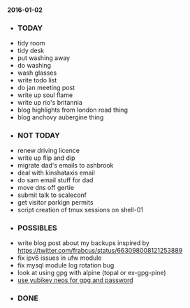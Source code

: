 #### 2016-01-02 ####

- ### TODAY ###
- tidy room
- tidy desk
- put washing away
- do washing
- wash glasses
- write todo list
- do jan meeting post
- write up soul flame
- write up rio's britannia
- blog highlights from london road thing
- blog anchovy aubergine thing
- ### NOT TODAY ###
- renew driving licence
- write up flip and dip
- migrate dad's emails to ashbrook
- deal with kinshataxis email
- do sam email stuff for dad
- move dns off gertie
- submit talk to scaleconf
- get visitor parkign permits
- script creation of tmux sessions on shell-01
- ### POSSIBLES ###
- write blog post about my backups inspired by https://twitter.com/frabcus/status/663098008121253889
- fix ipv6 issues in ufw module
- fix mysql module log rotation bug
- look at using gpg with alpine (topal or ex-gpg-pine)
- [use yubikey neos for gpg and password](http://viccuad.me/blog/secure-yourself-part-1-airgapped-computer-and-GPG-smartcards/) 
- ### DONE ###
